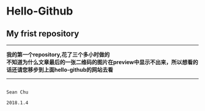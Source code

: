 # Hello-Github
## My frist repository
* * *
**我的第一个repository,花了三个多小时做的**<br>
**不知道为什么文章最后的一张二维码的图片在preview中显示不出来，所以想看的话还请您移步到上面hello-github的网站去看**<br>
* * *
                                                                                                   Sean Chu
                                                                                                   2018.1.4
